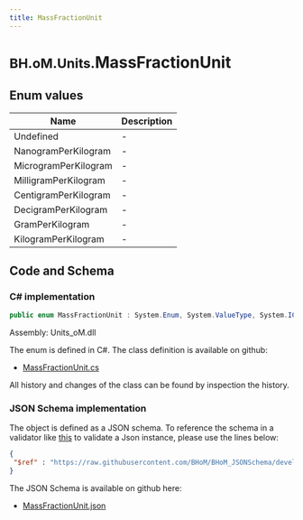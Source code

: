 ```yaml
---
title: MassFractionUnit
---
```


# <small>BH.oM.Units.</small>**MassFractionUnit**



## Enum values

| Name            | Description                                                    |
|-----------------|----------------------------------------------------------------|
| Undefined |  -  |
| NanogramPerKilogram |  -  |
| MicrogramPerKilogram |  -  |
| MilligramPerKilogram |  -  |
| CentigramPerKilogram |  -  |
| DecigramPerKilogram |  -  |
| GramPerKilogram |  -  |
| KilogramPerKilogram |  -  |


## Code and Schema

### C# implementation

``` C# title="C#"
public enum MassFractionUnit : System.Enum, System.ValueType, System.IComparable, System.ISpanFormattable, System.IFormattable, System.IConvertible
```

Assembly: Units_oM.dll

The enum is defined in C#. The class definition is available on github:

- [MassFractionUnit.cs](https://github.com/BHoM/Localisation_Toolkit/blob/develop/Units_oM/Enums\MassFractionUnit.cs)

All history and changes of the class can be found by inspection the history.
### JSON Schema implementation

The object is defined as a JSON schema. To reference the schema in a validator like [this](https://www.jsonschemavalidator.net/) to validate a Json instance, please use the lines below:

``` json title="JSON Schema"
{
 "$ref" : "https://raw.githubusercontent.com/BHoM/BHoM_JSONSchema/develop/Units_oM/MassFractionUnit.json"
}
```

The JSON Schema is available on github here:

- [MassFractionUnit.json](https://github.com/BHoM/BHoM_JSONSchema/blob/develop/Units_oM/MassFractionUnit.json)
